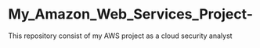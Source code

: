 # My_Amazon_Web_Services_Project-
This repository consist of  my AWS project as a cloud security analyst
